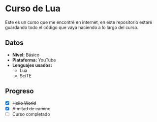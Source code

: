 # Curso de Lua
Este es un curso que me encontré en internet, en este repositorio estaré guardando todo el código que vaya haciendo a lo largo del curso.

## Datos
- **Nivel:** Básico
- **Plataforma:** YouTube
- **Lenguajes usados:**
  - Lua
  - SciTE

## Progreso
- [X] ~~Hello World~~
- [X] ~~A mitad de camino~~
- [ ] Curso completado
